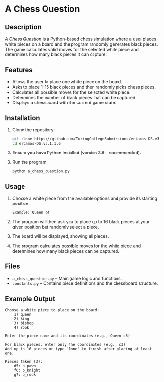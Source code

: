 # A Chess Question

## Description

*A Chess Question* is a Python-based chess simulation where a user places white pieces on a board and the program randomly generates black pieces. The game calculates valid moves for the selected white piece and determines how many black pieces it can capture.

## Features

- Allows the user to place one white piece on the board.
- Asks to place 1-16 black pieces and then randomly picks chess pieces.
- Calculates all possible moves for the selected white piece.
- Determines the number of black pieces that can be captured.
- Displays a chessboard with the current game state.

## Installation

1. Clone the repository:
   ```bash
   git clone https://github.com/TuringCollegeSubmissions/ertamos-DS.v3.1.1.6
   cd ertamos-DS.v3.1.1.6
   ```

2. Ensure you have Python installed (version 3.6+ recommended).

3. Run the program:
   ```bash
   python a_chess_question.py
   ```
## Usage

1. Choose a white piece from the available options and provide its starting position.
   ```
   Example: Queen d4
   ```

2. The program will then ask you to place up to 16 black pieces at your given position but randomly select a piece.

3. The board will be displayed, showing all pieces.

4. The program calculates possible moves for the white piece and determines how many black pieces can be captured.

## Files

- `a_chess_question.py` – Main game logic and functions.
- `constants.py` – Contains piece definitions and the chessboard structure.

## Example Output

```
Choose a white piece to place on the board:
	1) queen
	2) king
	3) bishop
	4) rook

Enter the piece name and its coordinates (e.g., Queen c5)

For black pieces, enter only the coordinates (e.g., c3)
Add up to 16 pieces or type 'Done' to finish after placing at least one.
```

```
Pieces taken (3):
	d5: b_pawn
	f6: b_knight
	g7: b_rook
```
